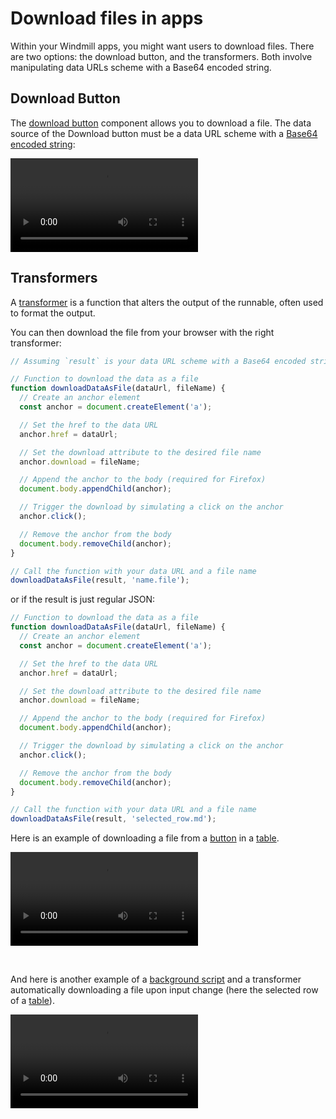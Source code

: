 # Download files in apps

Within your Windmill apps, you might want users to download files. There are two options: the download button, and the transformers. Both involve manipulating data URLs scheme with a Base64 encoded string.

## Download Button

The [download button](./4_app_configuration_settings/download_button.mdx) component allows you to download a file. The data source of the Download button must be a data URL scheme with a [Base64 encoded string](../core_concepts/18_files_binary_data/index.mdx):

<video
	className="border-2 rounded-lg object-cover w-full h-full dark:border-gray-800"
	controls
	src="/videos/download_base64.mp4"
	alt="Download Button Base64"
/>

## Transformers

A [transformer](./3_app-runnable-panel.mdx#transformer) is a function that alters the output of the runnable, often used to format the output.

You can then download the file from your browser with the right transformer:

```js
// Assuming `result` is your data URL scheme with a Base64 encoded string

// Function to download the data as a file
function downloadDataAsFile(dataUrl, fileName) {
  // Create an anchor element
  const anchor = document.createElement('a');

  // Set the href to the data URL
  anchor.href = dataUrl;

  // Set the download attribute to the desired file name
  anchor.download = fileName;

  // Append the anchor to the body (required for Firefox)
  document.body.appendChild(anchor);

  // Trigger the download by simulating a click on the anchor
  anchor.click();

  // Remove the anchor from the body
  document.body.removeChild(anchor);
}

// Call the function with your data URL and a file name
downloadDataAsFile(result, 'name.file');
```

or if the result is just regular JSON:
```js
// Function to download the data as a file
function downloadDataAsFile(dataUrl, fileName) {
  // Create an anchor element
  const anchor = document.createElement('a');

  // Set the href to the data URL
  anchor.href = dataUrl;

  // Set the download attribute to the desired file name
  anchor.download = fileName;

  // Append the anchor to the body (required for Firefox)
  document.body.appendChild(anchor);

  // Trigger the download by simulating a click on the anchor
  anchor.click();

  // Remove the anchor from the body
  document.body.removeChild(anchor);
}

// Call the function with your data URL and a file name
downloadDataAsFile(result, 'selected_row.md');
```

Here is an example of downloading a file from a [button](./4_app_configuration_settings/button.mdx) in a [table](./4_app_configuration_settings/table.mdx).

<video
	className="border-2 rounded-lg object-cover w-full h-full dark:border-gray-800"
	controls
	src="/videos/add_transformer_on_demand.mp4"
	alt="Transformer table"
/>

<br/>

And here is another example of a [background script](./3_app-runnable-panel.mdx#background-runnables) and a transformer automatically downloading a file upon input change (here the selected row of a [table](./4_app_configuration_settings/table.mdx)).

<video
	className="border-2 rounded-lg object-cover w-full h-full dark:border-gray-800"
	controls
	src="/videos/transformer_background.mp4"
	alt="Transformer background script"
/>